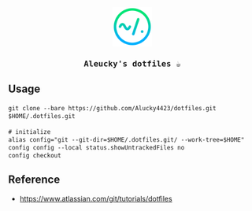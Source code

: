 <br />
<div align="center" style="font-family:monospace;">
  <img src="./assets/dotfiles-logo.svg"
       alt="logo"
       width="80"
       height="80" />

  <h3>Aleucky's dotfiles ☕</h3>
</div>

## Usage

```
git clone --bare https://github.com/Alucky4423/dotfiles.git $HOME/.dotfiles.git

# initialize
alias config="git --git-dir=$HOME/.dotfiles.git/ --work-tree=$HOME"
config config --local status.showUntrackedFiles no
config checkout
```


## Reference

- https://www.atlassian.com/git/tutorials/dotfiles

